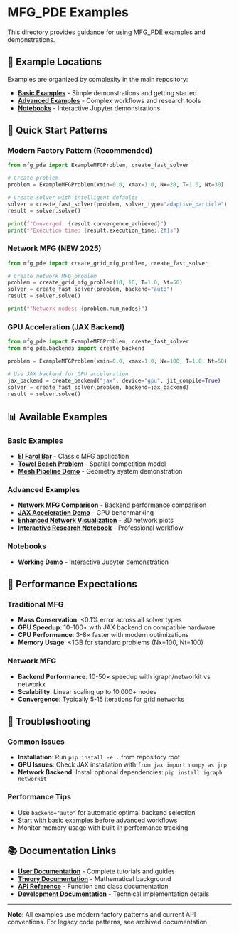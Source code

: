 # MFG_PDE Examples

This directory provides guidance for using MFG_PDE examples and demonstrations.

## 📁 Example Locations

Examples are organized by complexity in the main repository:

- **[Basic Examples](../../examples/basic/)** - Simple demonstrations and getting started
- **[Advanced Examples](../../examples/advanced/)** - Complex workflows and research tools  
- **[Notebooks](../../examples/notebooks/)** - Interactive Jupyter demonstrations

## 🚀 Quick Start Patterns

### Modern Factory Pattern (Recommended)
```python
from mfg_pde import ExampleMFGProblem, create_fast_solver

# Create problem
problem = ExampleMFGProblem(xmin=0.0, xmax=1.0, Nx=20, T=1.0, Nt=30)

# Create solver with intelligent defaults
solver = create_fast_solver(problem, solver_type="adaptive_particle")
result = solver.solve()

print(f"Converged: {result.convergence_achieved}")
print(f"Execution time: {result.execution_time:.2f}s")
```

### Network MFG (NEW 2025)
```python
from mfg_pde import create_grid_mfg_problem, create_fast_solver

# Create network MFG problem
problem = create_grid_mfg_problem(10, 10, T=1.0, Nt=50)
solver = create_fast_solver(problem, backend="auto")
result = solver.solve()

print(f"Network nodes: {problem.num_nodes}")
```

### GPU Acceleration (JAX Backend)
```python
from mfg_pde import ExampleMFGProblem, create_fast_solver
from mfg_pde.backends import create_backend

problem = ExampleMFGProblem(xmin=0.0, xmax=1.0, Nx=100, T=1.0, Nt=50)

# Use JAX backend for GPU acceleration
jax_backend = create_backend("jax", device="gpu", jit_compile=True)
solver = create_fast_solver(problem, backend=jax_backend)
result = solver.solve()
```

## 📊 Available Examples

### Basic Examples
- **[El Farol Bar](../../examples/basic/el_farol_simple_working.py)** - Classic MFG application
- **[Towel Beach Problem](../../examples/basic/towel_beach_problem.py)** - Spatial competition model
- **[Mesh Pipeline Demo](../../examples/basic/mesh_pipeline_demo.py)** - Geometry system demonstration

### Advanced Examples  
- **[Network MFG Comparison](../../examples/advanced/network_mfg_comparison.py)** - Backend performance comparison
- **[JAX Acceleration Demo](../../examples/advanced/jax_acceleration_demo.py)** - GPU benchmarking
- **[Enhanced Network Visualization](../../examples/advanced/enhanced_network_visualization_demo.py)** - 3D network plots
- **[Interactive Research Notebook](../../examples/advanced/interactive_research_notebook_example.py)** - Professional workflow

### Notebooks
- **[Working Demo](../../examples/notebooks/working_demo/)** - Interactive Jupyter demonstration

## 🎯 Performance Expectations

### Traditional MFG
- **Mass Conservation**: <0.1% error across all solver types
- **GPU Speedup**: 10-100× with JAX backend on compatible hardware
- **CPU Performance**: 3-8× faster with modern optimizations
- **Memory Usage**: <1GB for standard problems (Nx=100, Nt=100)

### Network MFG
- **Backend Performance**: 10-50× speedup with igraph/networkit vs networkx
- **Scalability**: Linear scaling up to 10,000+ nodes
- **Convergence**: Typically 5-15 iterations for grid networks

## 🔧 Troubleshooting

### Common Issues
- **Installation**: Run `pip install -e .` from repository root
- **GPU Issues**: Check JAX installation with `from jax import numpy as jnp`
- **Network Backend**: Install optional dependencies: `pip install igraph networkit`

### Performance Tips
- Use `backend="auto"` for automatic optimal backend selection
- Start with basic examples before advanced workflows
- Monitor memory usage with built-in performance tracking

## 📚 Documentation Links

- **[User Documentation](../user/)** - Complete tutorials and guides
- **[Theory Documentation](../theory/)** - Mathematical background
- **[API Reference](../api/)** - Function and class documentation
- **[Development Documentation](../development/)** - Technical implementation details

---

**Note**: All examples use modern factory patterns and current API conventions. For legacy code patterns, see archived documentation.
